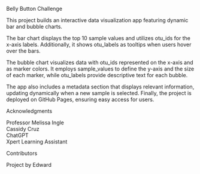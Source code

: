 Belly Button Challenge

This project builds an interactive data visualization app featuring dynamic bar and bubble charts. 

The bar chart displays the top 10 sample values and utilizes otu_ids for the x-axis labels. Additionally, it shows otu_labels as tooltips when users hover over the bars.

The bubble chart visualizes data with otu_ids represented on the x-axis and as marker colors. It employs sample_values to define the y-axis and the size of each marker, while otu_labels provide descriptive text for each bubble.

The app also includes a metadata section that displays relevant information, updating dynamically when a new sample is selected. Finally, the project is deployed on GitHub Pages, ensuring easy access for users.

Acknowledgments

Professor Melissa Ingle  
Cassidy Cruz  
ChatGPT  
Xpert Learning Assistant  

Contributors

Project by Edward 
